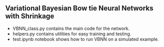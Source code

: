 ## Variational Bayesian Bow tie Neural Networks with Shrinkage
- VBNN_class.py contains the main code for the network. 
- helpers.py contains utilities for easy training and testing.
- test.ipynb notebook shows how to run VBNN on a simulated example.   
